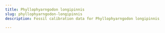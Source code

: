 ```yaml
---
title: Phyllophyarngodon longipinnis
slug: phyllophyarngodon-longipinnis
description: Fossil calibration data for Phyllophyarngodon longipinnis, an extinct species of fish. Includes taxonomy authority and locality references, and cross-references to living taxa.

---
```

